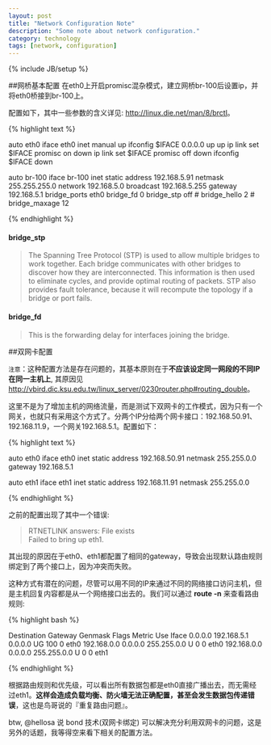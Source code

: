```yaml
---
layout: post
title: "Network Configuration Note"
description: "Some note about network configuration."
category: technology
tags: [network, configuration]
---
```

{% include JB/setup %}

##网桥基本配置
在eth0上开启promisc混杂模式，建立网桥br-100后设置ip，并将eth0桥接到br-100上。

配置如下，其中一些参数的含义详见: <http://linux.die.net/man/8/brctl>。

{% highlight text %}

auto eth0
iface eth0 inet manual
    up ifconfig $IFACE 0.0.0.0 up
    up ip link set $IFACE promisc on
    down ip link set $IFACE promisc off
    down ifconfig $IFACE down

auto br-100
iface br-100 inet static
    address 192.168.5.91
    netmask 255.255.255.0
    network 192.168.5.0
    broadcast 192.168.5.255
    gateway 192.168.5.1
    bridge_ports eth0
    bridge_fd 0
    bridge_stp off
    # bridge_hello 2
    # bridge_maxage 12

{% endhighlight %}

#### bridge\_stp
> The Spanning Tree Protocol (STP) is used to allow multiple bridges
> to work together. Each bridge communicates with other bridges to
> discover how they are interconnected. This information is then used
> to eliminate cycles, and provide optimal routing of packets. 
> STP also provides fault tolerance, because it will recompute the
> topology if a bridge or port fails.

#### bridge\_fd
> This is the forwarding delay for interfaces joining the bridge.


##双网卡配置

`注意`：这种配置方法是存在问题的，其基本原则在于**不应该设定同一网段的不同IP在同一主机上**, 其原因见<http://vbird.dic.ksu.edu.tw/linux_server/0230router.php#routing_double>。

这里不是为了增加主机的网络流量，而是测试下双网卡的工作模式，因为只有一个网关，也就只有采用这个方式了。分两个IP分给两个网卡接口：192.168.50.91、192.168.11.9，一个网关192.168.5.1。配置如下：

{% highlight text %}

auto eth0
iface eth0 inet static
    address 192.168.50.91
    netmask 255.255.0.0
    gateway 192.168.5.1

auto eth1
iface eth1 inet static
    address 192.168.11.91
    netmask 255.255.0.0

{% endhighlight %}

之前的配置出现了其中一个错误:

> RTNETLINK answers: File exists   
> Failed to bring up eth1.

其出现的原因在于eth0、eth1都配置了相同的gateway，导致会出现默认路由规则绑定到了两个接口上，因为冲突而失败。

这种方式有潜在的问题，尽管可以用不同的IP来通过不同的网络接口访问主机，但是主机回复内容都是从一个网络接口出去的。我们可以通过 **route -n** 来查看路由规则:

{% highlight bash %}

Destination  Gateway      Genmask      Flags  Metric Use Iface
0.0.0.0      192.168.5.1  0.0.0.0      UG     100    0 eth0
192.168.0.0  0.0.0.0      255.255.0.0  U      0      0 eth0
192.168.0.0  0.0.0.0      255.255.0.0  U      0      0 eth1

{% endhighlight %}

根据路由规则和优先级，可以看出所有数据包都是eth0直接广播出去，而无需经过eth1。**这样会造成负载均衡、防火墙无法正确配置，甚至会发生数据包传递错误**，这也是鸟哥说的『重复路由问题』。

btw, @hellosa 说 bond 技术(双网卡绑定) 可以解决充分利用双网卡的问题，这是另外的话题，我等得空来看下相关的配置方法。

